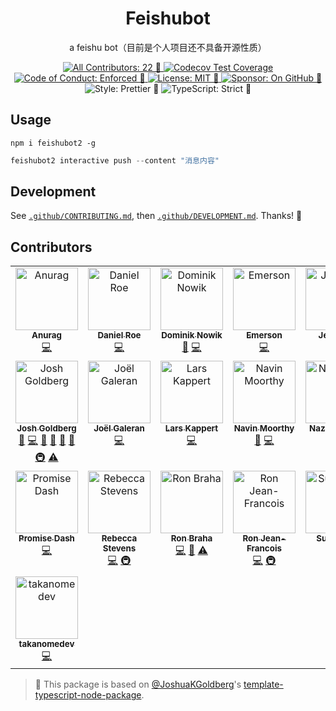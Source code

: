 <h1 align="center">Feishubot</h1>

<p align="center">a feishu bot（目前是个人项目还不具备开源性质）</p>

<p align="center">
	<a href="#contributors" target="_blank">
<!-- prettier-ignore-start -->
<!-- ALL-CONTRIBUTORS-BADGE:START - Do not remove or modify this section -->
<img alt="All Contributors: 22 🤝" src="https://img.shields.io/badge/all_contributors-22_🤝-21bb42.svg" />
<!-- ALL-CONTRIBUTORS-BADGE:END -->
<!-- prettier-ignore-end -->
	</a>
	<a href="https://codecov.io/gh/WumaCoder/feishubot" target="_blank">
		<img alt="Codecov Test Coverage" src="https://codecov.io/gh/WumaCoder/feishubot/branch/main/graph/badge.svg?token=eVIFY4MhfQ"/>
	</a>
	<a href="https://github.com/WumaCoder/feishubot/blob/main/.github/CODE_OF_CONDUCT.md" target="_blank">
		<img alt="Code of Conduct: Enforced 🤝" src="https://img.shields.io/badge/code_of_conduct-enforced_🤝-21bb42" />
	</a>
	<a href="https://github.com/WumaCoder/feishubot/blob/main/LICENSE.md" target="_blank">
	    <img alt="License: MIT 📝" src="https://img.shields.io/badge/license-MIT_📝-21bb42.svg">
    </a>
	<a href="https://github.com/sponsors/WumaCoder" target="_blank">
    	<img alt="Sponsor: On GitHub 💸" src="https://img.shields.io/badge/sponsor-on_github_💸-21bb42.svg" />
    </a>
	<img alt="Style: Prettier 🧹" src="https://img.shields.io/badge/style-prettier_🧹-21bb42.svg" />
    <img alt="TypeScript: Strict 💪" src="https://img.shields.io/badge/typescript-strict_💪-21bb42.svg" />
</p>

## Usage

```shell
npm i feishubot2 -g
```

```ts
feishubot2 interactive push --content "消息内容"
```

## Development

See [`.github/CONTRIBUTING.md`](./.github/CONTRIBUTING.md), then [`.github/DEVELOPMENT.md`](./.github/DEVELOPMENT.md).
Thanks! 💖

## Contributors

<!-- spellchecker: disable -->
<!-- ALL-CONTRIBUTORS-LIST:START - Do not remove or modify this section -->
<!-- prettier-ignore-start -->
<!-- markdownlint-disable -->
<table>
  <tbody>
    <tr>
      <td align="center" valign="top" width="14.28%"><a href="https://github.com/garuna-m6"><img src="https://avatars.githubusercontent.com/u/23234342?v=4?s=100" width="100px;" alt="Anurag"/><br /><sub><b>Anurag</b></sub></a><br /><a href="https://github.com/WumaCoder/feishubot/commits?author=garuna-m6" title="Code">💻</a></td>
      <td align="center" valign="top" width="14.28%"><a href="https://roe.dev/"><img src="https://avatars.githubusercontent.com/u/28706372?v=4?s=100" width="100px;" alt="Daniel Roe"/><br /><sub><b>Daniel Roe</b></sub></a><br /><a href="https://github.com/WumaCoder/feishubot/commits?author=danielroe" title="Code">💻</a></td>
      <td align="center" valign="top" width="14.28%"><a href="https://github.com/nowyDEV"><img src="https://avatars.githubusercontent.com/u/12304307?v=4?s=100" width="100px;" alt="Dominik Nowik"/><br /><sub><b>Dominik Nowik</b></sub></a><br /><a href="#tool-nowyDEV" title="Tools">🔧</a> <a href="https://github.com/WumaCoder/feishubot/commits?author=nowyDEV" title="Code">💻</a></td>
      <td align="center" valign="top" width="14.28%"><a href="https://github.com/emday4prez"><img src="https://avatars.githubusercontent.com/u/35363144?v=4?s=100" width="100px;" alt="Emerson"/><br /><sub><b>Emerson</b></sub></a><br /><a href="https://github.com/WumaCoder/feishubot/commits?author=emday4prez" title="Code">💻</a></td>
      <td align="center" valign="top" width="14.28%"><a href="https://sinchang.me"><img src="https://avatars.githubusercontent.com/u/3297859?v=4?s=100" width="100px;" alt="Jeff Wen"/><br /><sub><b>Jeff Wen</b></sub></a><br /><a href="https://github.com/WumaCoder/feishubot/commits?author=sinchang" title="Code">💻</a></td>
      <td align="center" valign="top" width="14.28%"><a href="https://typescriptcourse.com/tutorials"><img src="https://avatars.githubusercontent.com/u/3806031?v=4?s=100" width="100px;" alt="Joe Previte"/><br /><sub><b>Joe Previte</b></sub></a><br /><a href="https://github.com/WumaCoder/feishubot/issues?q=author%3Ajsjoeio" title="Bug reports">🐛</a> <a href="https://github.com/WumaCoder/feishubot/commits?author=jsjoeio" title="Code">💻</a></td>
      <td align="center" valign="top" width="14.28%"><a href="https://blog.johnnyreilly.com/"><img src="https://avatars.githubusercontent.com/u/1010525?v=4?s=100" width="100px;" alt="John Reilly"/><br /><sub><b>John Reilly</b></sub></a><br /><a href="https://github.com/WumaCoder/feishubot/commits?author=johnnyreilly" title="Code">💻</a></td>
    </tr>
    <tr>
      <td align="center" valign="top" width="14.28%"><a href="http://www.joshuakgoldberg.com"><img src="https://avatars.githubusercontent.com/u/3335181?v=4?s=100" width="100px;" alt="Josh Goldberg"/><br /><sub><b>Josh Goldberg</b></sub></a><br /><a href="https://github.com/WumaCoder/feishubot/issues?q=author%3AWumaCoder" title="Bug reports">🐛</a> <a href="https://github.com/WumaCoder/feishubot/commits?author=WumaCoder" title="Code">💻</a> <a href="#maintenance-WumaCoder" title="Maintenance">🚧</a> <a href="https://github.com/WumaCoder/feishubot/pulls?q=is%3Apr+reviewed-by%3AWumaCoder" title="Reviewed Pull Requests">👀</a> <a href="#tool-WumaCoder" title="Tools">🔧</a> <a href="https://github.com/WumaCoder/feishubot/commits?author=WumaCoder" title="Documentation">📖</a> <a href="#infra-WumaCoder" title="Infrastructure (Hosting, Build-Tools, etc)">🚇</a> <a href="https://github.com/WumaCoder/feishubot/commits?author=WumaCoder" title="Tests">⚠️</a></td>
      <td align="center" valign="top" width="14.28%"><a href="https://twitter.com/Jolg42"><img src="https://avatars.githubusercontent.com/u/1328733?v=4?s=100" width="100px;" alt="Joël Galeran"/><br /><sub><b>Joël Galeran</b></sub></a><br /><a href="https://github.com/WumaCoder/feishubot/commits?author=jolg42" title="Code">💻</a></td>
      <td align="center" valign="top" width="14.28%"><a href="https://webpro.nl"><img src="https://avatars.githubusercontent.com/u/456426?v=4?s=100" width="100px;" alt="Lars Kappert"/><br /><sub><b>Lars Kappert</b></sub></a><br /><a href="https://github.com/WumaCoder/feishubot/commits?author=webpro" title="Code">💻</a></td>
      <td align="center" valign="top" width="14.28%"><a href="https://navinmoorthy.me/"><img src="https://avatars.githubusercontent.com/u/39694575?v=4?s=100" width="100px;" alt="Navin Moorthy"/><br /><sub><b>Navin Moorthy</b></sub></a><br /><a href="https://github.com/WumaCoder/feishubot/issues?q=author%3Anavin-moorthy" title="Bug reports">🐛</a> <a href="https://github.com/WumaCoder/feishubot/commits?author=navin-moorthy" title="Code">💻</a></td>
      <td align="center" valign="top" width="14.28%"><a href="https://github.com/NazCodeland"><img src="https://avatars.githubusercontent.com/u/113494366?v=4?s=100" width="100px;" alt="NazCodeland"/><br /><sub><b>NazCodeland</b></sub></a><br /><a href="https://github.com/WumaCoder/feishubot/commits?author=NazCodeland" title="Code">💻</a></td>
      <td align="center" valign="top" width="14.28%"><a href="https://orta.io"><img src="https://avatars.githubusercontent.com/u/49038?v=4?s=100" width="100px;" alt="Orta Therox"/><br /><sub><b>Orta Therox</b></sub></a><br /><a href="https://github.com/WumaCoder/feishubot/commits?author=orta" title="Code">💻</a></td>
      <td align="center" valign="top" width="14.28%"><a href="https://paulisaweso.me/"><img src="https://avatars.githubusercontent.com/u/6335792?v=4?s=100" width="100px;" alt="Paul Esch-Laurent"/><br /><sub><b>Paul Esch-Laurent</b></sub></a><br /><a href="https://github.com/WumaCoder/feishubot/commits?author=Pinjasaur" title="Code">💻</a></td>
    </tr>
    <tr>
      <td align="center" valign="top" width="14.28%"><a href="https://github.com/promise-dash"><img src="https://avatars.githubusercontent.com/u/86062880?v=4?s=100" width="100px;" alt="Promise Dash"/><br /><sub><b>Promise Dash</b></sub></a><br /><a href="https://github.com/WumaCoder/feishubot/commits?author=promise-dash" title="Code">💻</a></td>
      <td align="center" valign="top" width="14.28%"><a href="https://github.com/RebeccaStevens"><img src="https://avatars.githubusercontent.com/u/7224206?v=4?s=100" width="100px;" alt="Rebecca Stevens"/><br /><sub><b>Rebecca Stevens</b></sub></a><br /><a href="https://github.com/WumaCoder/feishubot/commits?author=RebeccaStevens" title="Code">💻</a> <a href="#infra-RebeccaStevens" title="Infrastructure (Hosting, Build-Tools, etc)">🚇</a></td>
      <td align="center" valign="top" width="14.28%"><a href="https://linktr.ee/ronbraha"><img src="https://avatars.githubusercontent.com/u/45559220?v=4?s=100" width="100px;" alt="Ron Braha"/><br /><sub><b>Ron Braha</b></sub></a><br /><a href="https://github.com/WumaCoder/feishubot/commits?author=RNR1" title="Code">💻</a> <a href="#design-RNR1" title="Design">🎨</a> <a href="https://github.com/WumaCoder/feishubot/commits?author=RNR1" title="Tests">⚠️</a></td>
      <td align="center" valign="top" width="14.28%"><a href="http://ronjeanfrancois.com"><img src="https://avatars.githubusercontent.com/u/105710107?v=4?s=100" width="100px;" alt="Ron Jean-Francois"/><br /><sub><b>Ron Jean-Francois</b></sub></a><br /><a href="https://github.com/WumaCoder/feishubot/commits?author=ronthetech" title="Code">💻</a> <a href="#infra-ronthetech" title="Infrastructure (Hosting, Build-Tools, etc)">🚇</a></td>
      <td align="center" valign="top" width="14.28%"><a href="https://github.com/the-lazy-learner"><img src="https://avatars.githubusercontent.com/u/13695177?v=4?s=100" width="100px;" alt="Sudhansu"/><br /><sub><b>Sudhansu</b></sub></a><br /><a href="https://github.com/WumaCoder/feishubot/commits?author=the-lazy-learner" title="Code">💻</a></td>
      <td align="center" valign="top" width="14.28%"><a href="https://github.com/tungbq"><img src="https://avatars.githubusercontent.com/u/85242618?v=4?s=100" width="100px;" alt="Tung Bui (Leo)"/><br /><sub><b>Tung Bui (Leo)</b></sub></a><br /><a href="https://github.com/WumaCoder/feishubot/commits?author=tungbq" title="Code">💻</a></td>
      <td align="center" valign="top" width="14.28%"><a href="https://github.com/WumaCoder"><img src="https://avatars.githubusercontent.com/u/39021696?v=4?s=100" width="100px;" alt="WumaCoder"/><br /><sub><b>WumaCoder</b></sub></a><br /><a href="https://github.com/WumaCoder/feishubot/commits?author=WumaCoder" title="Code">💻</a> <a href="#content-WumaCoder" title="Content">🖋</a> <a href="https://github.com/WumaCoder/feishubot/commits?author=WumaCoder" title="Documentation">📖</a> <a href="#ideas-WumaCoder" title="Ideas, Planning, & Feedback">🤔</a> <a href="#infra-WumaCoder" title="Infrastructure (Hosting, Build-Tools, etc)">🚇</a> <a href="#maintenance-WumaCoder" title="Maintenance">🚧</a> <a href="#projectManagement-WumaCoder" title="Project Management">📆</a> <a href="#tool-WumaCoder" title="Tools">🔧</a></td>
    </tr>
    <tr>
      <td align="center" valign="top" width="14.28%"><a href="https://github.com/TAKANOME-DEV"><img src="https://avatars.githubusercontent.com/u/79809121?v=4?s=100" width="100px;" alt="takanomedev"/><br /><sub><b>takanomedev</b></sub></a><br /><a href="https://github.com/WumaCoder/feishubot/commits?author=TAKANOME-DEV" title="Code">💻</a></td>
    </tr>
  </tbody>
</table>

<!-- markdownlint-restore -->
<!-- prettier-ignore-end -->

<!-- ALL-CONTRIBUTORS-LIST:END -->
<!-- spellchecker: enable -->

<!-- You can remove this notice if you don't want it 🙂 no worries! -->

> 💙 This package is based on [@JoshuaKGoldberg](https://github.com/JoshuaKGoldberg)'s [template-typescript-node-package](https://github.com/JoshuaKGoldberg/template-typescript-node-package).
